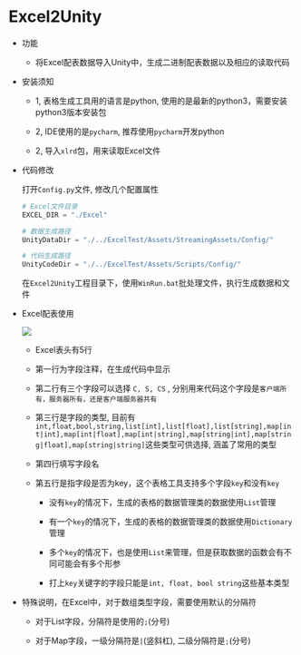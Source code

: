 # Excel2Unity

* 功能

	* 将Excel配表数据导入Unity中，生成二进制配表数据以及相应的读取代码
   
* 安装须知
	
	* 1, 表格生成工具用的语言是python, 使用的是最新的python3，需要安装python3版本安装包	
    	        
    * 2, IDE使用的是`pycharm`, 推荐使用`pycharm`开发python
    
	* 2, 导入`xlrd`包，用来读取Excel文件

* 代码修改
	
	打开`Config.py`文件, 修改几个配置属性
	
	 ```python
    # Excel文件目录
	EXCEL_DIR = "./Excel"
    
    # 数据生成路径
	UnityDataDir = "./../ExcelTest/Assets/StreamingAssets/Config/"
	
	# 代码生成路径
	UnityCodeDir = "./../ExcelTest/Assets/Scripts/Config/"	
    ```
	
	在`Excel2Unity`工程目录下，使用`WinRun.bat`批处理文件，执行生成数据和文件

* Excel配表使用

	![](https://raw.githubusercontent.com/xieliujian/Excel2Unity/master/Snapshots/Doc1.bmp)
	
	* Excel表头有5行

	* 第一行为字段注释，在生成代码中显示

	* 第二行有三个字段可以选择 `C, S, CS` , 分别用来代码这个字段是`客户端所有，服务器所有，还是客户端服务器共有`

	* 第三行是字段的类型, 目前有`int,float,bool,string,list[int],list[float],list[string],map[int|int],map[int|float],map[int|string],map[string|int],map[string|float],map[string|string]`这些类型可供选择, 涵盖了常用的类型

	* 第四行填写字段名

	* 第五行是指字段是否为key，这个表格工具支持多个字段`key`和没有`key`
        
        * 没有`key`的情况下，生成的表格的数据管理类的数据使用`List`管理
        
        * 有一个`key`的情况下，生成的表格的数据管理类的数据使用`Dictionary`管理
        
        * 多个`key`的情况下，也是使用`List`来管理，但是获取数据的函数会有不同可能会有多个形参
    	
    	* 打上`key`关键字的字段只能是`int, float, bool string`这些基本类型

* 特殊说明，在Excel中，对于数组类型字段，需要使用默认的分隔符

	* 对于List字段，分隔符是使用的` ; `(分号)

	* 对于Map字段，一级分隔符是` | `(竖斜杠), 二级分隔符是` ; `(分号)